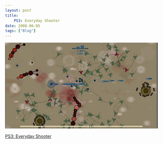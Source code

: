 ```yaml
---
layout: post
title: 
    PS3: Everyday Shooter
date: 2008-06-05
tags: ["Blog"]
---
```


![](k3Im6rfOq9vq9acvd7Y0a4l3_500.jpg)  

[
    PS3: Everyday Shooter](http://arstechnica.com/reviews/hardware/playstation-3-blu-ray.ars/3)